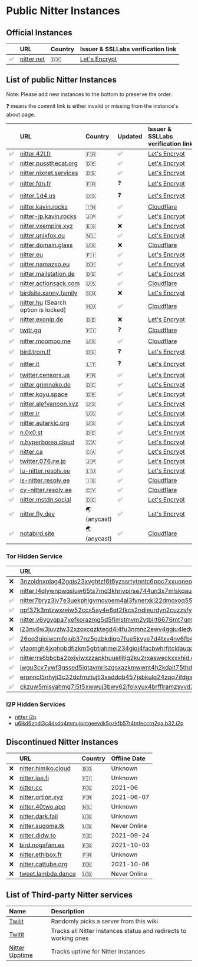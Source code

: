 # Public Nitter Instances

## Official Instances

|         | URL                               | Country | Issuer & SSLLabs verification&nbsp;link                                    |
| :------ | :-------------------------------- | :------ | :------------------------------------------------------------------------- |
| &#9989; | [nitter.net](https://nitter.net/) | 🇩🇪      | [Let's Encrypt](https://www.ssllabs.com/ssltest/analyze.html?d=nitter.net) |

## List of public Nitter Instances

Note: Please add new instances to the bottom to preserve the order.

<!--
- nitter.snopyta.org admin ask us to "hide it from the top, otherwise it might get as popular as invidious"
-->

❓ means the commit link is either invalid or missing from the instance's about page.

|     | URL                                                           | Country    | Updated | Issuer & SSLLabs verification&nbsp;link                                                |
| :-- | :------------------------------------------------------------ | :--------- | :------ | :------------------------------------------------------------------------------------- |
| ✅  | [nitter.42l.fr](https://nitter.42l.fr/)                       | 🇫🇷       | ✅      | [Let's Encrypt](https://www.ssllabs.com/ssltest/analyze.html?d=nitter.42l.fr)          |
| ✅  | [nitter.pussthecat.org](https://nitter.pussthecat.org)        | 🇩🇪       | ✅      | [Let's Encrypt](https://www.ssllabs.com/ssltest/analyze.html?d=nitter.pussthecat.org)  |
| ✅  | [nitter.nixnet.services](https://nitter.nixnet.services/)     | 🇩🇪       | ✅      | [Let's Encrypt](https://www.ssllabs.com/ssltest/analyze.html?d=nitter.nixnet.services) |
| ✅  | [nitter.fdn.fr](https://nitter.fdn.fr/)                       | 🇫🇷       | ❓      | [Let's Encrypt](https://www.ssllabs.com/ssltest/analyze.html?d=nitter.fdn.fr)          |
| ✅  | [nitter.1d4.us](https://nitter.1d4.us/)                       | 🇺🇸       | ❓      | [Let's Encrypt](https://www.ssllabs.com/ssltest/analyze.html?d=nitter.1d4.us)          |
| ✅  | [nitter.kavin.rocks](https://nitter.kavin.rocks)              | 🇮🇳       | ✅      | [Cloudflare](https://www.ssllabs.com/ssltest/analyze.html?d=nitter.kavin.rocks)        |
| ✅  | [nitter-jp.kavin.rocks](https://nitter-jp.kavin.rocks)              | 🇯🇵       | ✅      | [Let's Encrypt](https://www.ssllabs.com/ssltest/analyze.html?d=nitter-jp.kavin.rocks)        |
| ✅ | [nitter.vxempire.xyz](https://nitter.vxempire.xyz)            | 🇪🇸        | ❌      | [Let's Encrypt](https://www.ssllabs.com/ssltest/analyze.html?d=nitter.vxempire.xyz) |
| ✅  | [nitter.unixfox.eu](https://nitter.unixfox.eu)                | 🇳🇱       | ✅      | [Let's Encrypt](https://www.ssllabs.com/ssltest/analyze.html?d=nitter.unixfox.eu)      |
| ✅  | [nitter.domain.glass](https://nitter.domain.glass)            | 🇺🇸       | ❌      | [Cloudflare](https://www.ssllabs.com/ssltest/analyze.html?d=nitter.domain.glass)       |
| ✅  | [nitter.eu](https://nitter.eu)                                | 🇫🇮       | ✅      | [Let's Encrypt](https://www.ssllabs.com/ssltest/analyze.html?d=nitter.eu)              |
| ✅  | [nitter.namazso.eu](https://nitter.namazso.eu)                | 🇩🇪       | ✅      | [Let's Encrypt](https://www.ssllabs.com/ssltest/analyze.html?d=nitter.namazso.eu)      |
| ✅  | [nitter.mailstation.de](https://nitter.mailstation.de)        | 🇩🇪       | ✅      | [Let's Encrypt](https://www.ssllabs.com/ssltest/analyze.html?d=nitter.mailstation.de)  |
| ✅  | [nitter.actionsack.com](https://nitter.actionsack.com)        | 🇺🇸       | ✅      | [Cloudflare](https://www.ssllabs.com/ssltest/analyze.html?d=nitter.actionsack.com)     |
| ✅  | [birdsite.xanny.family](https://birdsite.xanny.family)        | 🇬🇧       | ❌      | [Let's Encrypt](https://www.ssllabs.com/ssltest/analyze.html?d=birdsite.xanny.family)  |
| ✅  | [nitter.hu](https://nitter.hu) (Search option is locked)  | 🇭🇺       | ✅      | [Cloudflare](https://www.ssllabs.com/ssltest/analyze.html?d=nitter.hu)                 |
| ✅  | [nitter.exonip.de](https://nitter.exonip.de/)                 | 🇩🇪       | ❌      | [Let's Encrypt](https://www.ssllabs.com/ssltest/analyze.html?d=nitter.exonip.de)       |
| ✅  | [twitr.gq](https://twitr.gq/)                                 | 🇫🇮       | ❓      | [Cloudflare](https://www.ssllabs.com/ssltest/analyze.html?d=twitr.gq)                  |
| ✅  | [nitter.moomoo.me](https://nitter.moomoo.me)                  | 🇺🇸       | ✅      | [Cloudflare](https://www.ssllabs.com/ssltest/analyze.html?d=nitter.moomoo.me)          |
| ✅  | [bird.trom.tf](https://bird.trom.tf/)                         | 🇩🇪       | ❓      | [Let's Encrypt](https://www.ssllabs.com/ssltest/analyze.html?d=bird.trom.tf)           |
| ✅  | [nitter.it](https://nitter.it)                        | 🇱🇹        | ❓              | [Let's Encrypt](https://www.ssllabs.com/ssltest/analyze.html?d=nitter.it)          |
| ✅  | [twitter.censors.us](https://twitter.censors.us)              | 🇫🇷       | ✅      | [Let's Encrypt](https://www.ssllabs.com/ssltest/analyze.html?d=twitter.censors.us)     |
| ✅  | [nitter.grimneko.de](https://nitter.grimneko.de)              | 🇩🇪       | ✅      | [Let's Encrypt](https://www.ssllabs.com/ssltest/analyze.html?d=nitter.grimneko.de)     |
| ✅  | [nitter.koyu.space](https://nitter.koyu.space/)               | 🇩🇪       | ✅      | [Let's Encrypt](https://www.ssllabs.com/ssltest/analyze.html?d=nitter.koyu.space)      |
| ✅  | [nitter.alefvanoon.xyz](https://nitter.alefvanoon.xyz/)       | 🇺🇸       | ✅      | [Let's Encrypt](https://www.ssllabs.com/ssltest/analyze.html?d=nitter.alefvanoon.xyz)  |
| ✅  | [nitter.ir](https://nitter.ir/)                               | 🇺🇸       | ✅      | [Let's Encrypt](https://www.ssllabs.com/ssltest/analyze.html?d=nitter.ir)              |
| ✅  | [nitter.autarkic.org](https://nitter.autarkic.org/)           | 🇺🇸       | ✅      | [Let's Encrypt](https://www.ssllabs.com/ssltest/analyze.html?d=nitter.autarkic.org)    |
| ✅  | [n.0x0.st](https://n.0x0.st/)                                 | 🇩🇪       | ✅      | [Let's Encrypt](https://www.ssllabs.com/ssltest/analyze.html?d=n.0x0.st)               |
| ✅  | [n.hyperborea.cloud](https://n.hyperborea.cloud/)             | 🇨🇦       | ✅      | [Let's Encrypt](https://www.ssllabs.com/ssltest/analyze.html?d=n.hyperborea.cloud)     |
| ✅  | [nitter.ca](https://nitter.ca/)             | 🇨🇦       | ✅      | [Let's Encrypt](https://www.ssllabs.com/ssltest/analyze.html?d=nitter.ca)     |
| ✅  | [twitter.076.ne.jp](https://twitter.076.ne.jp)  | 🇯🇵  |  ✅   | [Let's Encrypt](https://www.ssllabs.com/ssltest/analyze.html?d=twitter.076.ne.jp)     |
| ✅  | [lu-nitter.resolv.ee](https://lu-nitter.resolv.ee)  | 🇱🇺  |  ✅   | [Let's Encrypt](https://www.ssllabs.com/ssltest/analyze.html?d=lu-nitter.resolv.ee)     |
| ✅  | [is-nitter.resolv.ee](https://is-nitter.resolv.ee)  | 🇮🇸  |  ✅   | [Cloudflare](https://www.ssllabs.com/ssltest/analyze.html?d=is-nitter.resolv.ee)     |
| ✅  | [cy-nitter.resolv.ee](https://cy-nitter.resolv.ee)  | 🇨🇾  |  ✅   | [Cloudflare](https://www.ssllabs.com/ssltest/analyze.html?d=cy-nitter.resolv.ee)     |
| ✅  | [nitter.mstdn.social](https://nitter.mstdn.social)  | 🇩🇪  |  ✅   | [Let's Encrypt](https://www.ssllabs.com/ssltest/analyze.html?d=nitter.mstdn.social)     |
| ✅  | [nitter.fly.dev](https://nitter.fly.dev)  | 🌏 (anycast) |  ✅   | [Let's Encrypt](https://www.ssllabs.com/ssltest/analyze.html?d=nitter.fly.dev)     |
| ✅  | [notabird.site](https://notabird.site)  | 🌏 (anycast)  |  ✅   | [Cloudflare](https://www.ssllabs.com/ssltest/analyze.html?d=notabird.site)     |
### Tor Hidden Service

|     | URL                                                                                                                                                    |
| :-- | :----------------------------------------------------------------------------------------------------------------------------------------------------- |
| ❌  | [3nzoldnxplag42gqjs23xvghtzf6t6yzssrtytnntc6ppc7xxuoneoad.onion](http://3nzoldnxplag42gqjs23xvghtzf6t6yzssrtytnntc6ppc7xxuoneoad.onion/)               |
| ❌  | [nitter.l4qlywnpwqsluw65ts7md3khrivpirse744un3x7mlskqauz5pyuzgqd.onion](http://nitter.l4qlywnpwqsluw65ts7md3khrivpirse744un3x7mlskqauz5pyuzgqd.onion/) |
| ✅  | [nitter7bryz3jv7e3uekphigvmoyoem4al3fynerxkj22dmoxoq553qd.onion](http://nitter7bryz3jv7e3uekphigvmoyoem4al3fynerxkj22dmoxoq553qd.onion/)               |
| ✅  | [npf37k3mtzwxreiw52ccs5ay4e6qt2fkcs2ndieurdyn2cuzzsfyfvid.onion](http://npf37k3mtzwxreiw52ccs5ay4e6qt2fkcs2ndieurdyn2cuzzsfyfvid.onion/)               |
| ❌  | [nitter.v6vgyqpa7yefkorazmg5d5fimstmvm2vtbirt6676mt7qmllrcnwycqd.onion](http://nitter.v6vgyqpa7yefkorazmg5d5fimstmvm2vtbirt6676mt7qmllrcnwycqd.onion/) |
| ❌  | [i23nv6w3juvzlw32xzoxcqzktegd4i4fu3nmnc2ewv4ggiu4ledwklad.onion](http://i23nv6w3juvzlw32xzoxcqzktegd4i4fu3nmnc2ewv4ggiu4ledwklad.onion/)               |
| ✅  | [26oq3gioiwcmfojub37nz5gzbkdiqp7fue5kvye7d4txv4ny6fb4wwid.onion](http://26oq3gioiwcmfojub37nz5gzbkdiqp7fue5kvye7d4txv4ny6fb4wwid.onion/)               |
| ✅  | [vfaomgh4jxphpbdfizkm5gbtjahmei234giqj4facbwhrfjtcldauqad.onion](http://vfaomgh4jxphpbdfizkm5gbtjahmei234giqj4facbwhrfjtcldauqad.onion/)               |
| ✅  | [nitterrrs6bbcba2bxjviwxzzapkhuuelljtig2ku2rxasweckxxxhid.onion](http://nitterrrs6bbcba2bxjviwxzzapkhuuelljtig2ku2rxasweckxxxhid.onion/)               |
| ✅  | [iwgu3cv7ywf3gssed5iqtavmrlszgsxazkmwwnt4h2kdait75thdyrqd.onion](http://iwgu3cv7ywf3gssed5iqtavmrlszgsxazkmwwnt4h2kdait75thdyrqd.onion/)               |
| ✅  | [erpnncl5nhyji3c32dcfmztujtl3xaddqb457jsbkulq24zqq7ifdgad.onion](http://erpnncl5nhyji3c32dcfmztujtl3xaddqb457jsbkulq24zqq7ifdgad.onion/)               |
| ✅  | [ckzuw5misyahmg7j5t5xwwuj3bwy62jfolxyux4brfflramzsvvd3syd.onion](http://ckzuw5misyahmg7j5t5xwwuj3bwy62jfolxyux4brfflramzsvvd3syd.onion/)               |

### I2P Hidden Services

-   [nitter.i2p](http://axd6uavsstsrvstva4mzlzh4ct76rc6zdug3nxdgeitrzczhzf4q.b32.i2p/)
-   [u6ikd6zndl3c4dsdq4mmujpntgeevdk5qzkfb57r4tnfeccrn2qa.b32.i2p](http://u6ikd6zndl3c4dsdq4mmujpntgeevdk5qzkfb57r4tnfeccrn2qa.b32.i2p/)

## Discontinued Nitter Instances

|    | URL                                                    | Country | Offline Date |
| :- | :----------------------------------------------------- | :------ | :----------- |
| ❌ | [nitter.himiko.cloud](https://nitter.himiko.cloud)     | 🇧🇬      | Unknown      |
| ❌ | [nitter.jae.fi](https://nitter.jae.fi)                 | 🇫🇮      | Unknown      |
| ❌ | [nitter.cc](https://nitter.cc)                         | 🇷🇸      | 2021-06      |
| ❌ | [nitter.ortion.xyz](https://nitter.ortion.xyz)         | 🇫🇷      | 2021-06-07   |
| ❌ | [nitter.40two.app](https://nitter.40two.app)           | 🇳🇱      | Unknown      |
| ❌ | [nitter.dark.fail](https://nitter.dark.fail)           | 🇺🇸      | Unknown      |
| ❌ | [nitter.sugoma.tk](https://nitter.sugoma.tk)           | 🇺🇸      | Never Online |
| ❌ | [nitter.didw.to](https://nitter.didw.to)               | 🇸🇪      | 2021-09-24   |
| ❌ | [bird.nogafam.es](https://bird.nogafam.es)             | 🇪🇸      | 2021-10-03   |
| ❌ | [nitter.ethibox.fr](https://nitter.ethibox.fr)         | 🇫🇷      | Unknown      |
| ❌ | [nitter.cattube.org](https://nitter.cattube.org/)      | 🇩🇪      | 2021-10-06   |
| ❌ | [tweet.lambda.dance](https://tweet.lambda.dance)       | 🇺🇸      | Never Online |


## List of Third-party Nitter services

| Name                                                          | Description                                                      |
| :------------------------------------------------------------ | :--------------------------------------------------------------- |
| [Twiiit](https://twiiit.com)                                  | Randomly picks a server from this wiki                           |
| [Twitit](https://twitit.gq)                                   | Tracks all Nitter instances status and redirects to working ones |
| [Nitter Upptime](https://xnaas.github.io/nitter-instances/)   | Tracks uptime for Nitter instances  |
